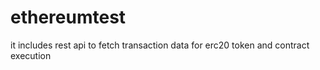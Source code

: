 # ethereumtest
it includes rest api to fetch transaction data for erc20 token and contract execution

